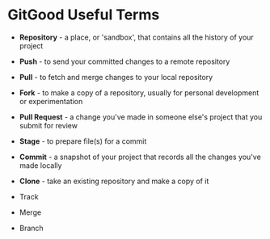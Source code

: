 # GitGood Useful Terms

- **Repository** - a place, or 'sandbox', that contains all the history of your project

- **Push** - to send your committed changes to a remote repository

- **Pull** - to fetch and merge changes to your local repository

- **Fork** - to make a copy of a repository, usually for personal development or experimentation

- **Pull Request** - a change you've made in someone else's project that you submit for review

- **Stage** - to prepare file(s) for a commit

- **Commit** - a snapshot of your project that records all the changes you've made locally

- **Clone** - take an existing repository and make a copy of it

- Track
- Merge
- Branch